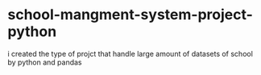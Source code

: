 # school-mangment-system-project-python
i created the type of projct that handle large amount of datasets of school by python and pandas

